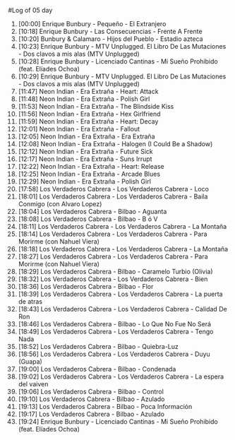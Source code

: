 #Log of 05 day

1. [00:00] Enrique Bunbury - Pequeño - El Extranjero
1. [10:18] Enrique Bunbury - Las Consecuencias - Frente A Frente
1. [10:20] Bunbury & Calamaro - Hijos del Pueblo - Estadio azteca
1. [10:23] Enrique Bunbury - MTV Unplugged. El Libro De Las Mutaciones - Dos clavos a mis alas (MTV Unplugged)
1. [10:28] Enrique Bunbury - Licenciado Cantinas - Mi Sueño Prohibido (feat. Elíades Ochoa)
1. [10:29] Enrique Bunbury - MTV Unplugged. El Libro De Las Mutaciones - Dos clavos a mis alas (MTV Unplugged)
1. [11:47] Neon Indian - Era Extraña - Heart: Attack
1. [11:48] Neon Indian - Era Extraña - Polish Girl
1. [11:53] Neon Indian - Era Extraña - The Blindside Kiss
1. [11:56] Neon Indian - Era Extraña - Hex Girlfriend
1. [11:59] Neon Indian - Era Extraña - Heart: Decay
1. [12:01] Neon Indian - Era Extraña - Fallout
1. [12:05] Neon Indian - Era Extraña - Era Extraña
1. [12:08] Neon Indian - Era Extraña - Halogen (I Could Be a Shadow)
1. [12:12] Neon Indian - Era Extraña - Future Sick
1. [12:17] Neon Indian - Era Extraña - Suns Irrupt
1. [12:22] Neon Indian - Era Extraña - Heart: Release
1. [12:25] Neon Indian - Era Extraña - Arcade Blues
1. [12:29] Neon Indian - Era Extraña - Polish Girl
1. [17:58] Los Verdaderos Cabrera - Los Verdaderos Cabrera - Loco
1. [18:01] Los Verdaderos Cabrera - Los Verdaderos Cabrera - Baila Conmigo (con Alvaro Lopez)
1. [18:04] Los Verdaderos Cabrera - Bilbao - Aguanta
1. [18:08] Los Verdaderos Cabrera - Bilbao - B ó V
1. [18:11] Los Verdaderos Cabrera - Los Verdaderos Cabrera - La Montaña
1. [18:14] Los Verdaderos Cabrera - Los Verdaderos Cabrera - Para Morirme (con Nahuel Viera)
1. [18:18] Los Verdaderos Cabrera - Los Verdaderos Cabrera - La Montaña
1. [18:27] Los Verdaderos Cabrera - Los Verdaderos Cabrera - Para Morirme (con Nahuel Viera)
1. [18:29] Los Verdaderos Cabrera - Bilbao - Caramelo Turbio (Olivia)
1. [18:32] Los Verdaderos Cabrera - Los Verdaderos Cabrera - Bien
1. [18:36] Los Verdaderos Cabrera - Bilbao - Flor
1. [18:39] Los Verdaderos Cabrera - Los Verdaderos Cabrera - La puerta de atras
1. [18:43] Los Verdaderos Cabrera - Los Verdaderos Cabrera - Calidad De Ron
1. [18:46] Los Verdaderos Cabrera - Bilbao - Lo Que No Fue No Será
1. [18:49] Los Verdaderos Cabrera - Los Verdaderos Cabrera - Tengo Nada
1. [18:52] Los Verdaderos Cabrera - Bilbao - Quiebra-Luz
1. [18:56] Los Verdaderos Cabrera - Los Verdaderos Cabrera - Duyu (Guapa)
1. [19:00] Los Verdaderos Cabrera - Bilbao - Condenada
1. [19:02] Los Verdaderos Cabrera - Los Verdaderos Cabrera - La espera del vaiven
1. [19:06] Los Verdaderos Cabrera - Bilbao - Control
1. [19:10] Los Verdaderos Cabrera - Bilbao - Azulado
1. [19:13] Los Verdaderos Cabrera - Bilbao - Poca Información
1. [19:17] Los Verdaderos Cabrera - Bilbao - Azulado
1. [19:24] Enrique Bunbury - Licenciado Cantinas - Mi Sueño Prohibido (feat. Elíades Ochoa)
